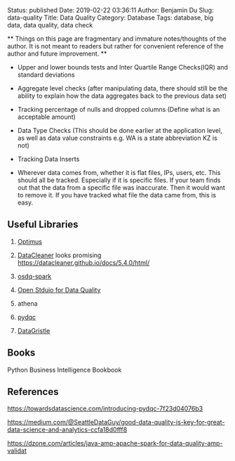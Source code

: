 Status: published
Date: 2019-02-22 03:36:11
Author: Benjamin Du
Slug: data-quality
Title: Data Quality
Category: Database
Tags: database, big data, data quality, data check

**
Things on this page are fragmentary and immature notes/thoughts of the author.
It is not meant to readers but rather for convenient reference of the author and future improvement.
**

- Upper and lower bounds tests and Inter Quartile Range Checks(IQR) and standard deviations

- Aggregate level checks (after manipulating data, there should still be the ability to explain how the data aggregates back to the previous data set)

- Tracking percentage of nulls and dropped columns (Define what is an acceptable amount)

- Data Type Checks (This should be done earlier at the application level, as well as data value constraints e.g. WA is a state abbreviation KZ is not)

- Tracking Data Inserts

- Wherever data comes from, whether it is flat files, IPs, users, etc. This should all be tracked. Especially if it is specific files. 
    If your team finds out that the data from a specific file was inaccurate. 
    Then it would want to remove it. If you have tracked what file the data came from, this is easy.

## Useful Libraries

1. [Optimus](https://github.com/ironmussa/Optimus)

2. [DataCleaner](https://github.com/datacleaner/DataCleaner)
    looks promising
    https://datacleaner.github.io/docs/5.4.0/html/

3. [osdq-spark](https://github.com/arrahtech/osdq-spark)

4. [Open Stduio for Data Quality](https://www.talend.com/products/data-quality/data-quality-open-studio/)

1. athena 

2. [pydqc](https://github.com/SauceCat/pydqc)

3. [DataGristle](https://github.com/kenfar/DataGristle)

## Books

Python Business Intelligence Bookbook


## References

https://towardsdatascience.com/introducing-pydqc-7f23d04076b3

https://medium.com/@SeattleDataGuy/good-data-quality-is-key-for-great-data-science-and-analytics-ccfa18d0fff8

https://dzone.com/articles/java-amp-apache-spark-for-data-quality-amp-validat
